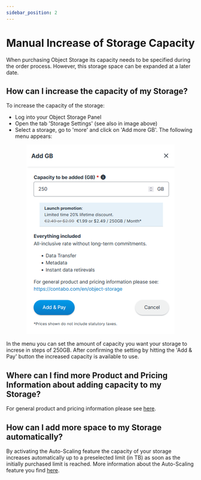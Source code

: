 ```yaml
---
sidebar_position: 2
---
```


# Manual Increase of Storage Capacity

When purchasing Object Storage its capacity needs to be specified during the order process.
However, this storage space can be expanded at a later date.

## How can I increase the capacity of my Storage?

To increase the capacity of the storage: 
* Log into your Object Storage Panel
* Open the tab 'Storage Settings' (see also in image above)
* Select a storage, go to 'more' and click on 'Add more GB'. The following menu appears:
<p align="center">
<img src="/img/products/object-storage/tutorial/manualscaleSettings.png?" alt="Manual Scale Settings"/>
</p>

In the menu you can set the amount of capacity you want your storage to increse in steps of 250GB. 
After confirming the setting by hitting the 'Add & Pay' button the increased capacity is available to use. 

## Where can I find more Product and Pricing Information about adding capacity to my Storage?

For general product and pricing information please see [here](https://contabo.com/en/object-storage).

## How can I add more space to my Storage automatically?

By activating the Auto-Scaling feature the capacity of your storage increases automatically up to a preselected limit (in TB) as soon as the initially purchased limit is reached.
More information about the Auto-Scaling feature you find [here](/docs/Object-Storage/Tutorial/autoscale).
